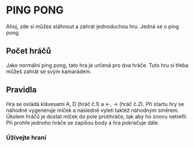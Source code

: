 # PING PONG

Ahoj, zde si můžes stáhnout a zahrát jednoduchou hru. Jedná se o ping pong.

## Počet hráčů

Jako normální ping pong, tato hra je určená pro dva hráče. Tuto hru si třeba můžeš zahrát se svým kamarádem.

## Pravidla

Hra se ovládá klávesami A, D (hráč č.1) a <-, -> (hráč č.2). Při startu hry se náhodně vygeneruje míček a následně vyletí taktéž náhodným směrem. Úkolem hráčů je dostat míček do pole protihráče, tak aby ho znovu netrefil. Při prohře jednoho hráče se zapíšou body a hra pokračuje dále.

### Úžívejte hraní
